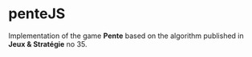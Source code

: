 # penteJS

Implementation of the game **Pente** based on the algorithm published in **Jeux & Stratégie** no 35.
